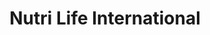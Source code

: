---
title: "Nutri Life International"
url: /hillsboro/nutri-life-international/
shop: Nahrungsergänzung
---